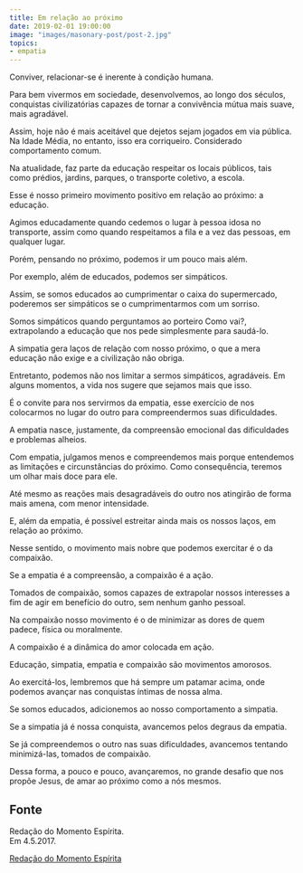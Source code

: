 ```yaml
---
title: Em relação ao próximo
date: 2019-02-01 19:00:00
image: "images/masonary-post/post-2.jpg"
topics: 
- empatia
---
```


Conviver, relacionar-se é inerente à condição humana.

Para bem vivermos em sociedade, desenvolvemos, ao longo dos séculos, conquistas
civilizatórias capazes de tornar a convivência mútua mais suave, mais
agradável.

Assim, hoje não é mais aceitável que dejetos sejam jogados em via pública. Na
Idade Média, no entanto, isso era corriqueiro. Considerado comportamento comum.

Na atualidade, faz parte da educação respeitar os locais públicos, tais como
prédios, jardins, parques, o transporte coletivo, a escola.

Esse é nosso primeiro movimento positivo em relação ao próximo: a educação.

Agimos educadamente quando cedemos o lugar à pessoa idosa no transporte, assim
como quando respeitamos a fila e a vez das pessoas, em qualquer lugar.

Porém, pensando no próximo, podemos ir um pouco mais além.

Por exemplo, além de educados, podemos ser simpáticos.

Assim, se somos educados ao cumprimentar o caixa do supermercado, poderemos ser
simpáticos se o cumprimentarmos com um sorriso.

Somos simpáticos quando perguntamos ao porteiro Como vai?, extrapolando a
educação que nos pede simplesmente para saudá-lo.

A simpatia gera laços de relação com nosso próximo, o que a mera educação não
exige e a civilização não obriga.

Entretanto, podemos não nos limitar a sermos simpáticos, agradáveis. Em alguns
momentos, a vida nos sugere que sejamos mais que isso.

É o convite para nos servirmos da empatia, esse exercício de nos colocarmos no
lugar do outro para compreendermos suas dificuldades.

A empatia nasce, justamente, da compreensão emocional das dificuldades e
problemas alheios.

Com empatia, julgamos menos e compreendemos mais porque entendemos as
limitações e circunstâncias do próximo. Como consequência, teremos um olhar
mais doce para ele.

Até mesmo as reações mais desagradáveis do outro nos atingirão de forma mais
amena, com menor intensidade.

E, além da empatia, é possível estreitar ainda mais os nossos laços, em relação
ao próximo.

Nesse sentido, o movimento mais nobre que podemos exercitar é o da compaixão.

Se a empatia é a compreensão, a compaixão é a ação.

Tomados de compaixão, somos capazes de extrapolar nossos interesses a fim de
agir em benefício do outro, sem nenhum ganho pessoal.

Na compaixão nosso movimento é o de minimizar as dores de quem padece, física
ou moralmente.

A compaixão é a dinâmica do amor colocada em ação.

Educação, simpatia, empatia e compaixão são movimentos amorosos.

Ao exercitá-los, lembremos que há sempre um patamar acima, onde podemos avançar
nas conquistas íntimas de nossa alma.

Se somos educados, adicionemos ao nosso comportamento a simpatia.

Se a simpatia já é nossa conquista, avancemos pelos degraus da empatia.

Se já compreendemos o outro nas suas dificuldades, avancemos tentando
minimizá-las, tomados de compaixão.

Dessa forma, a pouco e pouco, avançaremos, no grande desafio que nos propõe
Jesus, de amar ao próximo como a nós mesmos.

## Fonte
Redação do Momento Espírita.  
Em 4.5.2017.


[Redação do Momento Espírita](http://momento.com.br/pt/ler_texto.php?id=5095)
